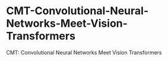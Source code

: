 # CMT-Convolutional-Neural-Networks-Meet-Vision-Transformers
CMT: Convolutional Neural Networks Meet Vision Transformers
